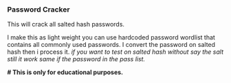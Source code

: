 ### Password Cracker 
This will crack all salted hash passwords.

I make this as light weight you can use hardcoded 
password wordlist that contains all commonly used passwords.
I convert the password on salted hash then i process it.
_if you want to test on salted hash without say the salt still it work same if the password in the pass list._

__# This is only for educational purposes.__